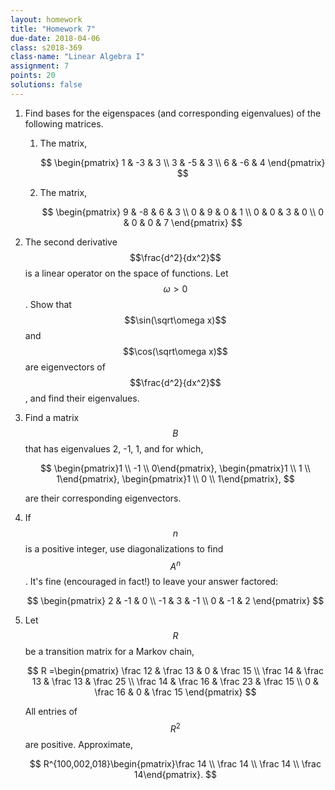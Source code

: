 ```yaml
---
layout: homework
title: "Homework 7"
due-date: 2018-04-06
class: s2018-369
class-name: "Linear Algebra I"
assignment: 7
points: 20
solutions: false
---
```


1.  Find bases for the eigenspaces (and corresponding eigenvalues) of the following matrices.
    1. The matrix,
    
       $$
       \begin{pmatrix}
       1 & -3 & 3 \\
       3 & -5 & 3 \\
       6 & -6 & 4
       \end{pmatrix}
       $$
       
    2. The matrix,
    
       $$
       \begin{pmatrix}
       9 & -8 & 6 & 3 \\
       0 & 9 & 0 & 1 \\
       0 & 0 & 3 & 0 \\
       0 & 0 & 0 & 7
       \end{pmatrix}
       $$

2.  The second derivative $$\frac{d^2}{dx^2}$$ is a linear operator on the space
    of functions. Let $$\omega > 0$$. Show that $$\sin(\sqrt\omega x)$$ and
    $$\cos(\sqrt\omega x)$$ are eigenvectors of $$\frac{d^2}{dx^2}$$, and find
    their eigenvalues.
    
3.  Find a matrix $$B$$ that has eigenvalues 2, -1, 1, and for which,

    $$
    \begin{pmatrix}1 \\ -1 \\ 0\end{pmatrix},
    \begin{pmatrix}1 \\  1 \\ 1\end{pmatrix},
    \begin{pmatrix}1 \\  0 \\ 1\end{pmatrix},
    $$
    
    are their corresponding eigenvectors.
    
4.  If $$n$$ is a positive integer, use diagonalizations to find $$A^n$$. It's
    fine (encouraged in fact!) to leave your answer factored:
    
    $$
    \begin{pmatrix}
     2 & -1 &  0 \\
    -1 &  3 & -1 \\
     0 & -1 &  2
    \end{pmatrix}
    $$
    
5.  Let $$R$$ be a transition matrix for a Markov chain,

    $$
    R =\begin{pmatrix}
    \frac 12 & \frac 13 &        0 & \frac 15 \\
    \frac 14 & \frac 13 & \frac 13 & \frac 25 \\
    \frac 14 & \frac 16 & \frac 23 & \frac 15 \\
           0 & \frac 16 &        0 & \frac 15
    \end{pmatrix}
    $$
    
    All entries of $$R^2$$ are positive. Approximate,
    
    $$
    R^{100,002,018}\begin{pmatrix}\frac 14 \\ \frac 14 \\ \frac 14 \\ \frac 14\end{pmatrix}.
    $$
